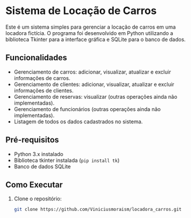 # Sistema de Locação de Carros

Este é um sistema simples para gerenciar a locação de carros em uma locadora fictícia. O programa foi desenvolvido em Python utilizando a biblioteca Tkinter para a interface gráfica e SQLite para o banco de dados.

## Funcionalidades

- Gerenciamento de carros: adicionar, visualizar, atualizar e excluir informações de carros.
- Gerenciamento de clientes: adicionar, visualizar, atualizar e excluir informações de clientes.
- Gerenciamento de reservas: visualizar (outras operações ainda não implementadas).
- Gerenciamento de funcionários (outras operações ainda não implementadas).
- Listagem de todos os dados cadastrados no sistema.

## Pré-requisitos

- Python 3.x instalado
- Biblioteca tkinter instalada (`pip install tk`)
- Banco de dados SQLite

## Como Executar

1. Clone o repositório:

   ```bash
   git clone https://github.com/Viniciusmoraism/locadora_carros.git

